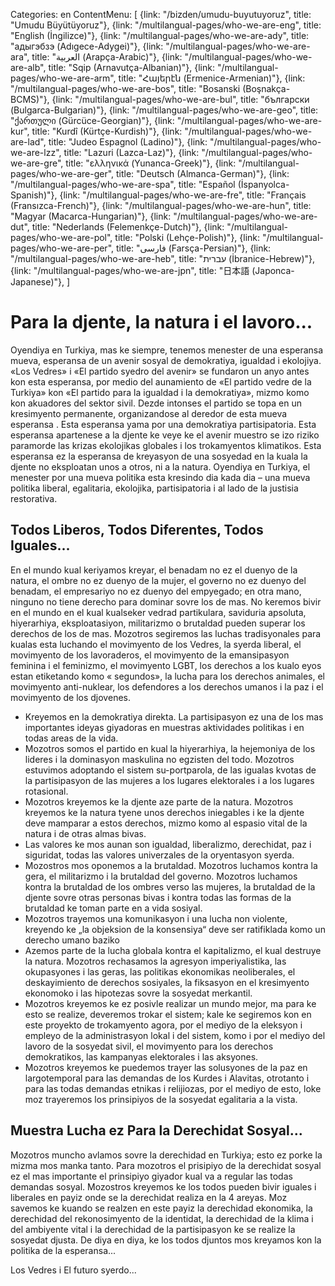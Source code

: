 Categories: en
ContentMenu: [
  {link: "/bizden/umudu-buyutuyoruz", title: "Umudu Büyütüyoruz"},
  {link: "/multilangual-pages/who-we-are-eng", title: "English (İngilizce)"},
  {link: "/multilangual-pages/who-we-are-ady", title: "адыгэбзэ (Adıgece-Adygei)"},
  {link: "/multilangual-pages/who-we-are-ara", title: "العربية (Arapça-Arabic)"},
  {link: "/multilangual-pages/who-we-are-alb", title: "Sqip (Arnavutça-Albanian)"},
  {link: "/multilangual-pages/who-we-are-arm", title: "Հայերէն (Ermenice-Armenian)"},
  {link: "/multilangual-pages/who-we-are-bos", title: "Bosanski (Boşnakça-BCMS)"},
  {link: "/multilangual-pages/who-we-are-bul", title: "български (Bulgarca-Bulgarian)"},
  {link: "/multilangual-pages/who-we-are-geo", title: "ქართული (Gürcüce-Georgian)"},
  {link: "/multilangual-pages/who-we-are-kur", title: "Kurdî (Kürtçe-Kurdish)"},
  {link: "/multilangual-pages/who-we-are-lad", title: "Judeo Espagnol (Ladino)"},
  {link: "/multilangual-pages/who-we-are-lzz", title: "Lazuri (Lazca-Laz)"},
  {link: "/multilangual-pages/who-we-are-gre", title: "ελληνικά (Yunanca-Greek)"},
  {link: "/multilangual-pages/who-we-are-ger", title: "Deutsch (Almanca-German)"},
  {link: "/multilangual-pages/who-we-are-spa", title: "Español (İspanyolca-Spanish)"},
  {link: "/multilangual-pages/who-we-are-fre", title: "Français (Fransızca-French)"},
  {link: "/multilangual-pages/who-we-are-hun", title: "Magyar (Macarca-Hungarian)"},
  {link: "/multilangual-pages/who-we-are-dut", title: "Nederlands (Felemenkçe-Dutch)"},
  {link: "/multilangual-pages/who-we-are-pol", title: "Polski (Lehçe-Polish)"},
  {link: "/multilangual-pages/who-we-are-per", title: "فارسى (Farsça-Persian)"},
  {link: "/multilangual-pages/who-we-are-heb", title: "עברית (İbranice-Hebrew)"},
  {link: "/multilangual-pages/who-we-are-jpn", title: "日本語 (Japonca-Japanese)"},
  ]

# Para la djente, la natura i el lavoro...

Oyendiya en Turkiya, mas ke siempre, tenemos menester de una esperansa mueva, esperansa de un avenir sosyal de demokratiya, igualdad i ekolojiya.
«Los Vedres» i «El partido syedro del avenir» se fundaron un anyo antes kon esta esperansa, por medio del aunamiento de «El partido vedre de la Turkiya» kon «El partido para la igualdad i la demokratiya», mizmo komo kon akuadores del sektor sivil. Dezde intonses el partido se topa en un kresimyento permanente, organizandose al deredor de esta mueva esperansa . 
Esta esperansa yama por una demokratiya partisipatoria.
Esta esperansa apartenese a la djente ke veye ke el avenir muestro se izo riziko paramorde las krizas ekolojikas globales i los trokamyentos klimatikos.
Esta esperansa ez la esperansa de kreyasyon de una sosyedad en la kuala la djente no eksploatan unos a otros, ni a la natura.
Oyendiya en Turkiya, el menester por una mueva politika esta kresindo dia kada dia – una mueva politika liberal, egalitaria, ekolojika, partisipatoria i al lado de la justisia restorativa.

## Todos Liberos, Todos Diferentes, Todos Iguales...

En el mundo kual keriyamos kreyar, el benadam no ez el duenyo de la natura, el ombre no ez duenyo de la mujer, el governo no ez duenyo del benadam, el empresariyo no ez duenyo del empyegado; en otra mano, ninguno no tiene derecho para dominar sovre los de mas. No keremos bivir en el mundo en el kual kualseker vedrad partikulara, saviduria apsoluta, hiyerarhiya, eksploatasiyon, militarizmo o brutaldad pueden superar los derechos de los de mas.
Mozotros segiremos las luchas tradisyonales para kualas esta luchando el movimyento de los Vedres, la syerda liberal, el movimyento de los lavoraderos, el movimyento de la emansipasyon feminina i el feminizmo, el movimyento LGBT, los derechos a los kualo eyos estan etiketando komo « segundos», la lucha para los derechos animales, el movimyento anti-nuklear, los defendores a los derechos umanos i la paz i el movimyento de los djovenes.

- Kreyemos en la demokratiya direkta. La partisipasyon ez una de los mas importantes ideyas giyadoras en muestras aktividades politikas i en todas areas de la vida. 
-	Mozotros somos el partido en kual la hiyerarhiya, la hejemoniya de los lideres i  la dominasyon maskulina no egzisten del todo. Mozotros estuvimos adoptando el sistem su-portparola, de las igualas kvotas de la partisipasyon de las mujeres a los lugares elektorales i a los lugares rotasional. 
-	Mozotros kreyemos ke la djente aze parte de la natura. Mozotros kreyemos ke la natura tyene unos derechos iniegables i ke la djente deve mamparar a estos derechos, mizmo komo al espasio vital de la natura i de otras almas bivas.
-	Las valores ke mos aunan son igualdad, liberalizmo, derechidat, paz i siguridat, todas las valores univerzales de la oryentasyon syerda.
-	Mozostros mos oponemos a la brutaldad. Mozotros luchamos kontra la gera, el militarizmo i la brutaldad del governo. Mozotros luchamos kontra la brutaldad de los ombres verso las mujeres, la brutaldad de la djente sovre otras personas bivas i kontra todas las formas de la brutaldad ke toman parte en a vida sosiyal. 
-	Mozotros trayemos una komunikasyon i una lucha non violente, kreyendo ke „la objeksion de la konsensiya“ deve ser ratifiklada komo un derecho umano baziko
-	Azemos parte de la lucha globala kontra el kapitalizmo, el kual destruye la natura. Mozotros rechasamos  la agresyon imperiyalistika, las okupasyones i las geras, las politikas ekonomikas neoliberales, el deskayimiento de derechos sosiyales, la fiksasyon en el kresimyento ekonomoko i las hipotezas sovre la sosyedat merkantil.
-	Mozotros kreyemos ke ez posivle realizar un mundo mejor, ma para ke esto se realize, deveremos trokar el sistem; kale ke segiremos kon en este proyekto de trokamyento agora, por el mediyo de la eleksyon i empleyo de la administrasyon lokal i del sistem, komo i por el mediyo del lavoro de la sosyedat sivil, el movimyento para los derechos demokratikos, las kampanyas elektorales i las aksyones.
-	Mozotros kreyemos ke puedemos trayer las solusyones de la paz en largotemporal para las demandas de los Kurdes i Alavitas, otrotanto i para las todas demandas etnikas i relijiozas, por el mediyo de esto, loke moz trayeremos los prinsipiyos de la sosyedat egalitaria a la vista.

## Muestra Lucha ez Para la Derechidat Sosyal...

Mozotros muncho avlamos sovre la derechidad en Turkiya; esto ez porke la mizma mos manka tanto. Para mozotros el prisipiyo de la derechidat sosyal ez el mas importante el prinsipiyo giyador kual va a regular las todas demandas sosyal.
Mozostros kreyemos ke los todos pueden bivir iguales i liberales en payiz onde se la derechidat realiza en la 4 areyas. 
Moz savemos ke kuando se realzen en este payiz la derechidad ekonomika, la derechidad del rekonosimyento de la identidat, la derechidad de la klima i del ambiyente vital i la derechidad de la partisipasyon ke se realize la sosyedat djusta.
De diya en diya, ke los todos djuntos mos kreyamos kon la politika de la esperansa... 

Los Vedres i El futuro syerdo... 





